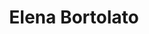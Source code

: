 ---
title: "Elena Bortolato"
first_name: Elena
last_name: Bortolato

# Role and affiliation
role: Postdoctoral Researcher
organizations:
  - name: "Universitat Pompeu Fabra"
    url: "https://www.upf.edu"

# Group membership
user_groups:
  - Postdocs

# Short bio
bio: >
  I am a postdoctoral researcher at Universitat Pompeu Fabra. My research focuses on causal inference, high-dimensional statistics, and econometrics.

# Interests
interests:
  - Causal inference
  - High-dimensional statistics
  - Econometrics
  - Bayesian methods

# Education
education:
  courses:
    - course: "PhD in Statistics"
      institution: "University of Padova"
    - course: "MSc in Statistical Sciences"
      institution: "University of Padova"

# Social links
social:
  - icon: envelope
    icon_pack: fas
    link: "mailto:elena.bortolato@upf.edu"
  - icon: github
    icon_pack: fab
    link: "https://github.com/elenabortolato"
  - icon: globe
    icon_pack: fas
    link: "https://elenabortolato.github.io/"

# Email for gravatar
email: "elena.bortolato@upf.edu"

# Highlight in list views
highlight_name: false
---